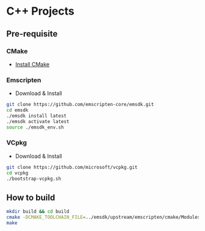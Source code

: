 # C++ Projects

## Pre-requisite

### CMake

- [Install CMake](https://cmake.org/download/)

### Emscripten

- Download & Install

```zsh
git clone https://github.com/emscripten-core/emsdk.git
cd emsdk
./emsdk install latest
./emsdk activate latest
source ./emsdk_env.sh
```

### VCpkg

- Download & Install

```zsh
git clone https://github.com/microsoft/vcpkg.git
cd vcpkg
./bootstrap-vcpkg.sh
```

## How to build

```zsh
mkdir build && cd build
cmake -DCMAKE_TOOLCHAIN_FILE=../emsdk/upstream/emscripten/cmake/Modules/Platform/Emscripten.cmake ..
make
````
